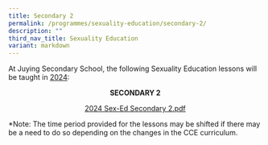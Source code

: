 ```yaml
---
title: Secondary 2
permalink: /programmes/sexuality-education/secondary-2/
description: ""
third_nav_title: Sexuality Education
variant: markdown
---
```

<p>At Juying Secondary School, the following Sexuality Education lessons will be taught in&nbsp;<u>2024</u>:</p>
<p style="text-align: center;"><strong>SECONDARY 2</strong></p>
<p style="text-align: center;"><a href="https://drive.google.com/file/d/1yhDoV8jl48IjIt0ru_qch_h5eaBAOtbL/view?usp=sharing">2024 Sex-Ed Secondary 2.pdf</a></p>
<p>*Note: The time period provided for the lessons may be shifted if there may be a need to do so depending on the changes in the CCE curriculum.</p>